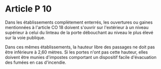 # Article P 10

Dans les établissements complètement enterrés, les ouvertures ou gaines mentionnées à l'article CO 18 doivent s'ouvrir sur l'extérieur à un niveau supérieur à celui du linteau de la porte débouchant au niveau le plus élevé sur la voie publique.

Dans ces mêmes établissements, la hauteur libre des passages ne doit pas être inférieure à 2,60 mètres. Si les portes n'ont pas cette hauteur, elles doivent être munies d'impostes comportant un dispositif facile d'évacuation des fumées en cas d'incendie.
